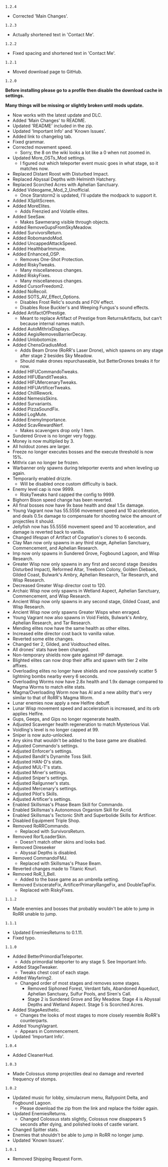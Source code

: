 `1.2.4`
- Corrected 'Main Changes'.

`1.2.3`
- Actually shortened text in 'Contact Me'.

`1.2.2`
- Fixed spacing and shortened text in 'Contact Me'.

`1.2.1`
- Moved download page to GitHub.

`1.2.0`

**Before installing please go to a profile then disable the download cache in settings.**

**Many things will be missing or slightly broken until mods update.**
- Now works with the latest update and DLC.
- Added 'Main Changes' to README.
- Updated 'README' included in the zip.
- Updated 'Important Info' and 'Known Issues'.
- Added link to changelog tab.
- Fixed grammar.
- Corrected movement speed.
	- Sorry, the 8 on the wiki looks a lot like a 0 when not zoomed in.
- Updated More_OSTs_Mod settings.
	- I figured out which teleporter event music goes in what stage, so it matches now.
- Replaced Distant Roost with Disturbed Impact.
- Replaced Abyssal Depths with Helminth Hatchery.
- Replaced Scorched Acres with Aphelian Sanctuary.
- Added Videogame_Mod_2_Unofficial.
	- Once Starstorm2 is updated, I'll update the modpack to support it.
- Added XSplitScreen.
- Added MoreElites.
	- Adds Frenzied and Volatile elites.
- Added SeeSaw.
	- Makes Sawmerang visible through objects.
- Added RemoveGupsFromSkyMeadow.
- Added SurvivorsReturn.
- Added RobomandoMod.
- Added UncappedAttackSpeed.
- Added HealthbarImmune.
- Added Enhanced_OSP.
	- Removes One-Shot Protection.
- Added RiskyTweaks.
	- Many miscellaneous changes.
- Added RiskyFixes.
	- Many miscellaneous changes.
- Added CursorFreedom2.
- Added NoRecoil.
- Added SOTS_AV_Effect_Options.
	- Disables Frost Relic's sounds and FOV effect.
	- Disables Rose Buckler's and Weeping Fungus's sound effects.
- Added ArtifactOfPrestige.
	- Meant to replace Artifact of Prestige from ReturnsArtifacts, but can't because internal names match.
- Added AutoMithrixDisplays.
- Added AegisRemovesBarrierDecay.
- Added Unlobotomize.
- Added ChensGradiusMod.
	- Adds Beam Drone (RoRR's Laser Drone), which spawns on any stage after stage 2 besides Sky Meadow.
	- Should make drones repurchaseable, but BetterDrones breaks it for now.
- Added HIFUCommandoTweaks.
- Added HIFUBanditTweaks.
- Added HIFUMercenaryTweaks.
- Added HIFUArtificerTweaks.
- Added ChillRework.
- Added NemesisSkins.
- Added Survariants.
- Added PizzaSoundFix.
- Added LogMute.
- Added EnemyImportance.
- Added ScavRewardNerf.
	- Makes scavengers drop only 1 item.
- Sundered Grove is no longer very foggy.
- Money is now multiplied by 3.
- All holdout zones are larger.
- Freeze no longer executes bosses and the execute threshold is now 15%.
- Mithrix can no longer be frozen.
- Warbanner only spawns during teleporter events and when leveling up again.
- Temporarily enabled drizzle.
	- Will be disabled once custom difficulty is back.
- Enemy level cap is now 9999.
	- RiskyTweaks hard capped the config to 9999.
- Bighorn Bison speed change has been reverted.
- All final bosses now have 9x base health and deal 1.5x damage.
- Young Vagrant now has 55.5556 movement speed and 10 acceleration, and deals 0.5x damage to compensate for shooting twice the amount of projectiles it should.
- Jellyfish now has 55.5556 movement speed and 10 acceleration, and damage is reverted back to vanilla.
- Changed lifespan of Artifact of Cognation's clones to 6 seconds.
- Clay Man now only spawns in any third stage, Aphelian Sanctuary, Commencement, and Aphelian Research.
- Imp now only spawns in Sundered Grove, Fogbound Lagoon, and Wisp Research.
- Greater Wisp now only spawns in any first and second stage (besides Disturbed Impact), Reformed Altar, Treeborn Colony, Golden Dieback, Gilded Coast, Bulwark's Ambry, Aphelian Research, Tar Research, and Wisp Research.
- Decreased Greater Wisp director cost to 120.
- Archaic Wisp now only spawns in Wetland Aspect, Aphelian Sanctuary, Commencement, and Wisp Research.
- Ancient Wisp now only spawns in any second stage, Gilded Coast, and Wisp Research.
- Ancient Wisp now only spawns Greater Wisps when enraged.
- Young Vagrant now also spawns in Void Fields, Bulwark's Ambry, Aphelian Research, and Tar Research.
- Mending elites now have the same health as other elites.
- Increased elite director cost back to vanilla value.
- Reverted some elite changes.
- Changed tier 2, Gilded, and Voidtouched elites.
- All drones' stats have been changed.
- Non-temporary shields now gate against HP damage.
- Blighted elites can now drop their affix and spawn with tier 2 elite affixes.
- Overloading elites no longer have shields and now passively scatter 5 lightning bombs nearby every 6 seconds.
- Overloading Worms now have 2.8x health and 1.9x damage compared to Magma Worms to match elite stats.
- Magma/Overloading Worm now has AI and a new ability that's very similar to that of RoRR's Magma Worm.
- Lunar enemies now apply a new Helfire debuff.
- Lunar Wisp movement speed and acceleration is increased, and its orb applies Helfire.
- Gups, Geeps, and Gips no longer regenerate health.
- Adjusted Scavenger health regeneration to match Mysterious Vial.
- Voidling's level is no longer capped at 99.
- Sniper is now auto-unlocked.
- Any skins that wouldn't be added to the base game are disabled.
- Adjusted Commando's settings.
- Adjusted Enforcer's settings.
- Adjusted Bandit's Dynamite Toss Skill.
- Adjusted HAN-D's stats.
- Adjusted MUL-T's stats.
- Adjusted Miner's settings.
- Adjusted Sniper's settings.
- Adjusted Railgunner's stats.
- Adjusted Mercenary's settings.
- Adjusted Pilot's Skills.
- Adjusted Artificer's settings.
- Enabled Skillsmas's Phase Beam Skill for Commando.
- Enabled Skillsmas's Autonomous Organism Skill for Acrid.
- Enabled Skillsmas's Tectonic Shift and Superbolide Skills for Artificer.
- Disabled Equipment Triple Shop.
- Removed RoRRCommando.
	- Replaced with SurvivorsReturn.
- Removed Ror1LoaderSkin.
	- Doesn't match other skins and looks bad.
- Removed Direseeker
	- Abyssal Depths is disabled.
- Removed CommandoFMJ.
	- Replaced with Skillsmas's Phase Beam.
- Reverted changes made to Titanic Knurl.
- Removed RoR_1_Bell.
	- Added to the base game as an umbrella setting.
- Removed EviscerateFix, ArtificerPrimaryRangeFix, and DoubleTapFix.
	- Replaced with RiskyFixes.

`1.1.2`
- Made enemies and bosses that probably wouldn't be able to jump in RoRR unable to jump.

`1.1.1`
- Updated EnemiesReturns to 0.1.11.
- Fixed typo.

`1.1.0`
- Added BetterPrimordialTeleporter.
	- Adds primordial teleporter to any stage 5. See Important Info.
- Added StageTweaker.
	- Tweaks chest cost of each stage.
- Added Wayfaring2.
	- Changed order of most stages and removes some stages.
		- Removed Siphoned Forest, Verdant falls, Abandoned Aqueduct, Aphelian Sanctuary, Sulfur Pools, and Siren's Call.
		- Stage 2 is Sundered Grove and Sky Meadow. Stage 4 is Abyssal Depths and Wetland Aspect. Stage 5 is Scorched Acres.
- Added StageAesthetic.
	- Changes the looks of most stages to more closely resemble RoRR's counterparts.
- Added YoungVagrant.
	- Appears in Commencement.
- Updated 'Important Info'.

`1.0.4`
- Added CleanerHud.

`1.0.3`
- Made Colossus stomp projectiles deal no damage and reverted frequency of stomps.

`1.0.2`
- Updated music for lobby, simulacrum menu, Rallypoint Delta, and Fogbound Lagoon.
	- Please download the zip from the link and replace the folder again.
- Updated EnemiesReturns.
	- Changed Colossus stats slightly, Colossus now disappears 5 seconds after dying, and polished looks of castle variant.
- Changed Spitter stats.
- Enemies that shouldn't be able to jump in RoRR no longer jump.
- Updated 'Known Issues'.

`1.0.1`
- Removed Shipping Request Form.
